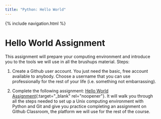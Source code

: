 ```yaml
---
title: "Python: Hello World"
---
```

{% include navigation.html %}

# Hello World Assignment

This assignment will prepare your computing environment and introduce you to the tools we will use in all the brushups material. Steps:

1. Create a Github user account. You just need the basic, free account available to anybody. Choose a username that you can use professionally for the rest of your life (i.e. something not embarrassing).

2. Complete the following assignment: [Hello World Assignment](https://classroom.github.com/a/Bg8D1KFR){:target="_blank" rel="noopener"}. It will walk you through all the steps needed to set up a Unix computing environment with Python and Git and give you practice completing an assignment on Github Classroom, the platform we will use for the rest of the course.